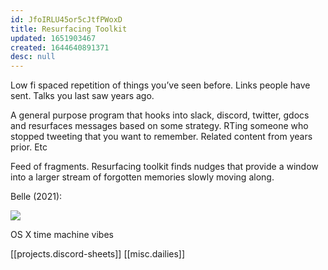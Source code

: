 ```yaml
---
id: JfoIRLU45or5cJtfPWoxD
title: Resurfacing Toolkit
updated: 1651903467
created: 1644640891371
desc: null
---
```


Low fi spaced repetition of things you’ve seen before. Links people have sent. Talks you last saw years ago.

A general purpose program that hooks into slack, discord, twitter, gdocs and resurfaces messages based on some strategy. RTing someone who stopped tweeting that you want to remember. Related content from years prior. Etc

Feed of fragments. Resurfacing toolkit finds nudges that provide a window into a larger stream of forgotten memories slowly moving along.

Belle (2021): 

![](https://otakukart.com/wp-content/uploads/2021/02/Belle-1.jpg)

OS X time machine vibes

[[projects.discord-sheets]] [[misc.dailies]]
